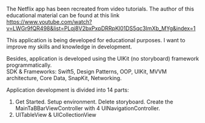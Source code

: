 The Netflix app has been recreated from video tutorials. The author of this educational material can be found at this link https://www.youtube.com/watch?v=LWGr9fQR498&list=PLqj8V2bxPxpDRRpKl01DS5qc3ImXb_MYg&index=1

This application is being developed for educational purposes. I want to improve my skills and knowledge in development.

Besides, application is developed using the UIKit (no storyboard) framework programmatically.  
SDK & Frameworks: Swift5, Design Patterns, OOP, UIKit, MVVM architecture, Core Data, SnapKit, Networking.

Application development is divided into 14 parts:
1) Get Started. Setup environment. Delete storyboard. Create the MainTaBBarViewController with 4 UINavigationController.
2) UITableView & UICollectionView
